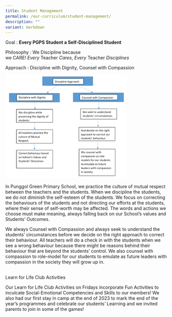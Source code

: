 ```yaml
---
title: Student Management
permalink: /our-curriculum/student-management/
description: ""
variant: markdown
---
```

Goal :&nbsp;**Every PGPS Student a Self-Disciplined Student**

Philosophy : We&nbsp;Discipline&nbsp;because we&nbsp;CARE!&nbsp;_Every_&nbsp;Teacher&nbsp;_Cares_,&nbsp;_Every_&nbsp;Teacher&nbsp;_Disciplines_

  

Approach : Discipline with Dignity, Counsel with Compassion

<img src="/images/Our%20Curriculum/Student%20Management.png" style="width:75%">


In Punggol Green Primary School, we practice the culture of mutual respect between the teachers and the students. When we discipline the students, we do not diminish the self-esteem of the students. We focus on correcting the behaviours of the students and not directing our efforts at the students, where their sense of self-worth may be affected. The words and actions we choose must make meaning, always falling back on our School’s values and Students’ Outcomes.

  

We always Counsel with Compassion and always seek to understand the students’ circumstances before we decide on the right approach to correct their behaviour. All teachers will do a check in with the students when we see a wrong behaviour because there might be reasons behind their behaviour that are beyond the students’ control. We also counsel with compassion to role-model for our students to emulate as future leaders with compassion in the society they will grow up in.
<br>
<br>

Learn for Life Club Activities <br>

Our Learn for Life Club Activities on Fridays incorporate Fun Activities to inculcate Social-Emotional Competencies and Skills to our members! We also had our first stay in camp at the end of 2023 to mark the end of the year’s programmes and celebrate our students’ Learning and we invited parents to join in some of the games!


